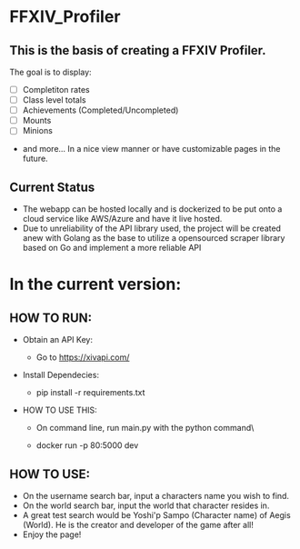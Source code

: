 # FFXIV_Profiler

## This is the basis of creating a FFXIV Profiler.
The goal is to display: 
+ [ ] Completiton rates
+ [ ] Class level totals
+ [ ] Achievements (Completed/Uncompleted)
+ [ ] Mounts
+ [ ] Minions
+ and more...
In a nice view manner or have customizable pages in the future.

## Current Status
+ The webapp can be hosted locally and is dockerized to be put onto a cloud service like AWS/Azure and have it live hosted.
+ Due to unreliability of the API library used, the project will be created anew with Golang as the base to utilize a opensourced scraper library based on Go and implement a more reliable API

# In the current version:
## HOW TO RUN:
+ Obtain an API Key:
    + Go to <https://xivapi.com/>


+ Install Dependecies:
    + pip install -r requirements.txt

    

+ HOW TO USE THIS:
    + On command line, run main.py with the python command\

    + docker run -p 80:5000 dev

## HOW TO USE:
+ On the username search bar, input a characters name you wish to find.
+ On the world search bar, input the world that character resides in.
+ A great test search would be Yoshi'p Sampo (Character name) of Aegis (World). He is the creator and developer of the game after all!
+ Enjoy the page!
